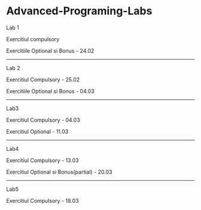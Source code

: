 # Advanced-Programing-Labs
Lab 1

Exercitiul compulsory

Exercitiile Optional si Bonus - 24.02

---------------------------------------------
Lab 2

Exercitiul Compulsory - 25.02

Exercitiile Optional si Bonus - 04.03

----------------------------------------------
Lab3

Exercitiul Compulsory - 04.03

Exercitiul Optional - 11.03

---------------------------------------------
Lab4

Exercitiul Compulsory - 13.03

Exercitiul Optional si Bonus(partial) - 20.03

--------------------------------------------
Lab5

Exercitiul Compulsory - 18.03
